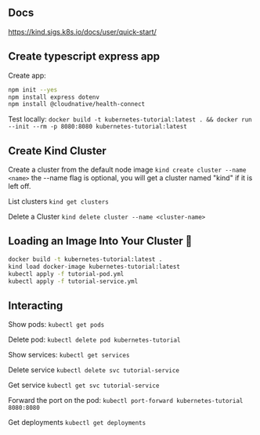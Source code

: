 
## Docs

https://kind.sigs.k8s.io/docs/user/quick-start/

## Create typescript express app

Create app:

```bash
npm init --yes
npm install express dotenv
npm install @cloudnative/health-connect
```

Test locally:
`docker build -t kubernetes-tutorial:latest . && docker run --init --rm -p 8080:8080 kubernetes-tutorial:latest`

## Create Kind Cluster
Create a cluster from the default node image
`kind create cluster --name <name>`
the --name flag is optional, you will get a cluster named "kind" if it is left off.

List clusters
`kind get clusters`

Delete a Cluster
`kind delete cluster --name <cluster-name>`

## Loading an Image Into Your Cluster 🔗︎ 

```bash
docker build -t kubernetes-tutorial:latest .
kind load docker-image kubernetes-tutorial:latest
kubectl apply -f tutorial-pod.yml
kubectl apply -f tutorial-service.yml
```

## Interacting

Show pods:
`kubectl get pods`

Delete pod:
`kubectl delete pod kubernetes-tutorial`

Show services:
`kubectl get services`

Delete service
`kubectl delete svc tutorial-service`

Get service
`kubectl get svc tutorial-service`

Forward the port on the pod:
`kubectl port-forward kubernetes-tutorial 8080:8080`

Get deployments
`kubectl get deployments`